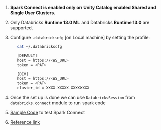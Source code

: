 1. **Spark Connect is enabled only on Unity Catalog enabled Shared and Single User Clusters.**

2. Only Databricks **Runtime 13.0 ML** and Databricks **Runtime 13.0** are supported.

3. Configure `.databrickscfg` [on Local machine] by setting the profile:
   ```sh
      cat ~/.databrickscfg

      [DEFAULT]
      host = https://<WS_URL>
      token = <PAT>

      [DEV]
      host = https://<WS_URL>
      token = <PAT>
      cluster_id = XXXX-XXXXX-XXXXXXXX             
   ```
   
4. Once the set up is done we can use  `DatabricksSession` from `databricks.connect` module to run spark code
         
5. [Sample Code](./demo.py) to test Spark Connect

6. [Reference link](https://learn.microsoft.com/en-us/azure/databricks/dev-tools/databricks-connect)

